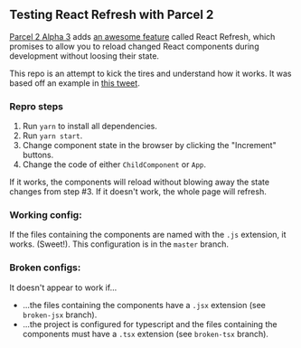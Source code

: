 ## Testing React Refresh with Parcel 2

[Parcel 2 Alpha 3](https://github.com/parcel-bundler/parcel/blob/v2/packages/core/parcel/README.md) adds [an awesome feature](https://github.com/parcel-bundler/parcel/pull/3654) called React Refresh, which promises to allow you to reload changed React components during development without loosing their state.

This repo is an attempt to kick the tires and understand how it works. It was based off an example in [this tweet](https://twitter.com/devongovett/status/1195377210133106690).

### Repro steps
1. Run `yarn` to install all dependencies.
2. Run `yarn start`.
3. Change component state in the browser by clicking the "Increment" buttons.
4. Change the code of either `ChildComponent` or `App`.

If it works, the components will reload without blowing away the state changes from step #3. If it doesn't work, the whole page will refresh.

### Working config:
 If the files containing the components are named with the `.js` extension, it works. (Sweet!). This configuration is in the `master` branch.

### Broken configs:
It doesn't appear to work if...
 - ...the files containing the components have a `.jsx` extension (see `broken-jsx` branch).
 - ...the project is configured for typescript and the files containing the components must have a `.tsx` extension (see `broken-tsx` branch).